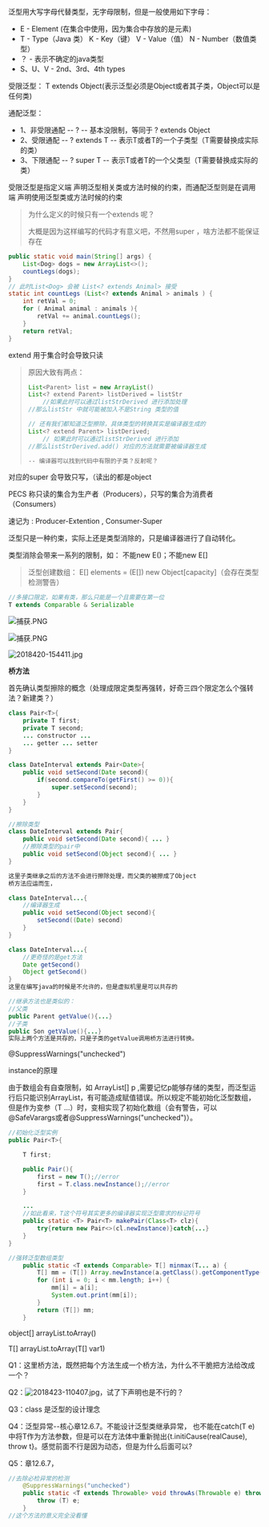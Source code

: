 泛型用大写字母代替类型，无字母限制，但是一般使用如下字母：

- E - Element \(在集合中使用，因为集合中存放的是元素\) 
- T - Type（Java 类） K - Key（键） V - Value（值） N - Number（数值类型） 
- ？ - 表示不确定的java类型 
- S、U、V - 2nd、3rd、4th types



受限泛型： T extends Object\(表示泛型必须是Object或者其子类，Object可以是任何类\)   

通配泛型： 

- 1、非受限通配 -- ? -- 基本没限制，等同于 ? extends Object 
- 2、受限通配 -- ? extends T -- 表示T或者T的一个子类型（T需要替换成实际的类） 
- 3、下限通配 -- ? super T -- 表示T或者T的一个父类型（T需要替换成实际的类）

受限泛型是指定义端 声明泛型相关类或方法时候的约束，而通配泛型则是在调用端 声明使用泛型类或方法时候的约束

> 为什么定义的时候只有一个extends 呢？
>
> 大概是因为这样编写的代码才有意义吧，不然用super ，啥方法都不能保证存在

```java
public static void main(String[] args) {
    List<Dog> dogs = new ArrayList<>();
    countLegs(dogs);
}
// 此时List<Dog> 会被 List<? extends Animal> 接受
static int countLegs (List<? extends Animal > animals ) {
    int retVal = 0;
    for ( Animal animal : animals ){
        retVal += animal.countLegs();
    }
    return retVal;
}
```



extend 用于集合时会导致只读

> 原因大致有两点：
>
> ```java
> List<Parent> list = new ArrayList() 
> List<? extend Parent> listDerived = listStr  
>     //如果此时可以通过listStrDerived 进行添加处理
> //那么listStr 中就可能被加入不是String 类型的值
> ```
>
> ```java
> // 还有我们都知道泛型擦除，具体类型的转换其实是编译器生成的
> List<? extend Parent> listDerived;
>     // 如果此时可以通过listStrDerived 进行添加
> //那么listStrDerived.add() 对应的方法就需要被编译器生成
> 
> -- 编译器可以找到代码中有限的子类？反射呢？
> ```

对应的super 会导致只写，（读出的都是object

PECS 称只读的集合为生产者（Producers），只写的集合为消费者（Consumers）

速记为 : Producer-Extention , Consumer-Super



泛型只是一种约束，实际上还是类型消除的，只是编译器进行了自动转化。

 类型消除会带来一系列的限制，如： 不能new E\(\)；不能new E\[\]

> 泛型创建数组： E\[\] elements = \(E\[\]\) new Object\[capacity\]（会存在类型检测警告）

 

```java
//多接口限定，如果有类，那么只能是一个且需要在第一位
T extends Comparable & Serializable
```



![&#x6355;&#x83B7;.PNG](./泛型-静态参数限定.png)

![&#x6355;&#x83B7;.PNG](./泛型-异常限制.png)



![2018420-154411.jpg](./泛型-接口限制.jpg)

**桥方法** 

首先确认类型擦除的概念（处理成限定类型再强转，好奇三四个限定怎么个强转法？新建类？）

```java
class Pair<T>{
    private T first;
    private T second;
    ... constructor ...
    ... getter ... setter
}

class DateInterval extends Pair<Date>{
    public void setSecond(Date second){
        if(second.compareTo(getFirst() >= 0)){
            super.setSecond(second);
        }
    }
}

//擦除类型
class DateInterval extends Pair{
    public void setSecond(Date second){ ... }
    //擦除类型的pair中
    public void setSecond(Object second){ ... }
}

这里子类继承之后的方法不会进行擦除处理，而父类的被擦成了Object
桥方法应运而生，

class DateInterval...{
    //编译器生成
    public void setSecond(Object second){
        setSecond((Date) second)
    }
}

class DateInterval...{
    //更奇怪的是get方法
    Date getSecond()
    Object getSecond()
}
这里在编写java的时候是不允许的，但是虚拟机里是可以共存的

//继承方法也是类似的：
//父类
public Parent getValue(){...}
//子类
public Son getValue(){...}
实际上两个方法是共存的，只是子类的getValue调用桥方法进行转换。
```

@SuppressWarnings\("unchecked"\)

instance的原理

由于数组会有自查限制，如 ArrayList\[\] p ,需要记忆p能够存储的类型，而泛型运行后只能识别ArrayList，有可能造成赋值错误。所以规定不能初始化泛型数组，但是作为变参（T ...）时，变相实现了初始化数组（会有警告，可以@SafeVarargs或者@SuppressWarnings\("unchecked"\)）。

```java
//初始化泛型实例
public Pair<T>{

    T first;

    public Pair(){
        first = new T();//error
        first = T.class.newInstance();//error
    }

    ...
    //如此看来，T这个符号其实更多的编译器实现泛型需求的标记符号
    public static <T> Pair<T> makePair(Class<T> clz){
        try{return new Pair<>(cl.newInstance)}catch{...}
    }
}
```

```java
//强转泛型数组类型
    public static <T extends Comparable> T[] minmax(T... a) {
        T[] mm = (T[]) Array.newInstance(a.getClass().getComponentType(), 2);
        for (int i = 0; i < mm.length; i++) {
            mm[i] = a[i];
            System.out.print(mm[i]);
        }
        return (T[]) mm;
    }
```

object\[\] arrayList.toArray\(\)

 T\[\] arrayList.toArray\(T\[\] var1\)

Q1：这里桥方法，既然把每个方法生成一个桥方法，为什么不干脆把方法给改成一个？

Q2：![2018423-110407.jpg](./泛型-数组声明.jpg)，试了下声明也是不行的？

Q3：class 是泛型的设计理念

Q4：泛型异常--核心章12.6.7。不能设计泛型类继承异常， 也不能在catch\(T e\)中将T作为方法参数，但是可以在方法体中重新抛出{t.initiCause\(realCause\), throw t}。感觉前面不行是因为动态，但是为什么后面可以?

Q5：章12.6.7，

```java
//去除必检异常的检测
    @SuppressWarnings("unchecked")
    public static <T extends Throwable> void throwAs(Throwable e) throws T {
        throw (T) e;
    }
//这个方法的意义完全没看懂
```

